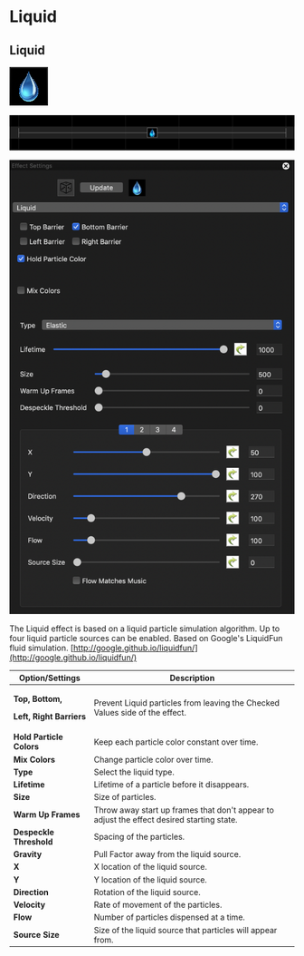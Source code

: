 # Liquid

## Liquid

![Icon](<../../.gitbook/assets/image (4) (1).png>)

![Sequencer Grid](<../../.gitbook/assets/image (455).png>)

![](<../../.gitbook/assets/image (377).png>)

The Liquid effect is based on a liquid particle simulation algorithm. Up to four liquid particle sources can be enabled. Based on Google's LiquidFun fluid simulation. [http://google.github.io/liquidfun/](http://google.github.io/liquidfun/)

| Option/Settings                                                                  | Description                                                                               |
| -------------------------------------------------------------------------------- | ----------------------------------------------------------------------------------------- |
| <p><strong>Top, Bottom,</strong></p><p><strong>Left, Right Barriers</strong></p> | Prevent Liquid particles from leaving the Checked Values side of the effect.              |
| **Hold Particle Colors**                                                         | Keep each particle color constant over time.                                              |
| **Mix Colors**                                                                   | Change particle color over time.                                                          |
| **Type**                                                                         | Select the liquid type.                                                                   |
| **Lifetime**                                                                     | Lifetime of a particle before it disappears.                                              |
| **Size**                                                                         | Size of particles.                                                                        |
| **Warm Up Frames**                                                               | Throw away start up frames that don't appear to adjust the effect desired starting state. |
| **Despeckle Threshold**                                                          | Spacing of the particles.                                                                 |
| **Gravity**                                                                      | Pull Factor away from the liquid source.                                                  |
| **X**                                                                            | X location of the liquid source.                                                          |
| **Y**                                                                            | Y location of the liquid source.                                                          |
| **Direction**                                                                    | Rotation of the liquid source.                                                            |
| **Velocity**                                                                     | Rate of movement of the particles.                                                        |
| **Flow**                                                                         | Number of particles dispensed at a time.                                                  |
| **Source Size**                                                                  | Size of the liquid source that particles will appear from.                                |
